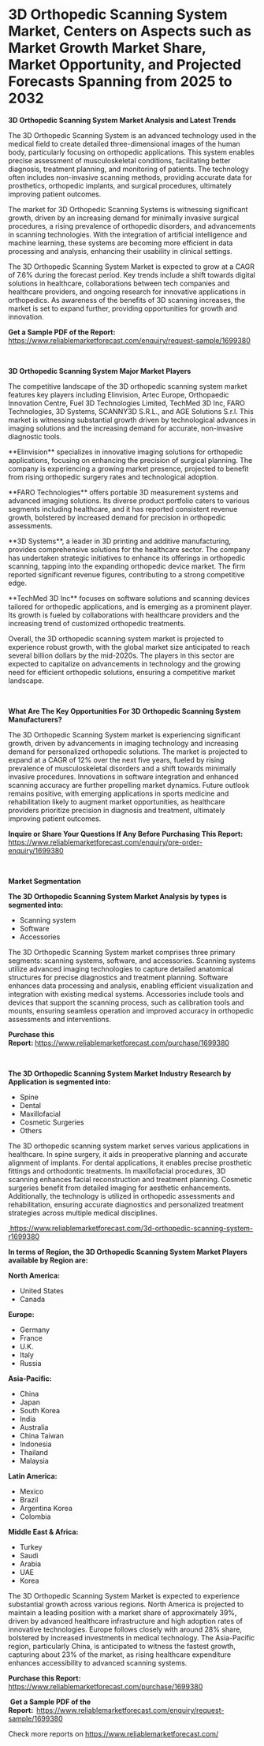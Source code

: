<p><h1>3D Orthopedic Scanning System Market, Centers on Aspects such as Market Growth Market Share, Market Opportunity, and Projected Forecasts Spanning from 2025 to 2032</h1></p><p><strong>3D Orthopedic Scanning System Market Analysis and Latest Trends</strong></p>
<p><p>The 3D Orthopedic Scanning System is an advanced technology used in the medical field to create detailed three-dimensional images of the human body, particularly focusing on orthopedic applications. This system enables precise assessment of musculoskeletal conditions, facilitating better diagnosis, treatment planning, and monitoring of patients. The technology often includes non-invasive scanning methods, providing accurate data for prosthetics, orthopedic implants, and surgical procedures, ultimately improving patient outcomes.</p><p>The market for 3D Orthopedic Scanning Systems is witnessing significant growth, driven by an increasing demand for minimally invasive surgical procedures, a rising prevalence of orthopedic disorders, and advancements in scanning technologies. With the integration of artificial intelligence and machine learning, these systems are becoming more efficient in data processing and analysis, enhancing their usability in clinical settings. </p><p>The 3D Orthopedic Scanning System Market is expected to grow at a CAGR of 7.6% during the forecast period. Key trends include a shift towards digital solutions in healthcare, collaborations between tech companies and healthcare providers, and ongoing research for innovative applications in orthopedics. As awareness of the benefits of 3D scanning increases, the market is set to expand further, providing opportunities for growth and innovation.</p></p>
<p><strong>Get a Sample PDF of the Report:&nbsp;</strong> <a href="https://www.reliablemarketforecast.com/enquiry/request-sample/1699380?utm_campaign=1108&utm_medium=2&utm_source=Github&utm_content=ia&utm_term=09012025&utm_id=3d-orthopedic-scanning-system">https://www.reliablemarketforecast.com/enquiry/request-sample/1699380</a></p>
<p>&nbsp;</p>
<p><strong>3D Orthopedic Scanning System Major Market Players</strong></p>
<p><p>The competitive landscape of the 3D orthopedic scanning system market features key players including Elinvision, Artec Europe, Orthopaedic Innovation Centre, Fuel 3D Technologies Limited, TechMed 3D Inc, FARO Technologies, 3D Systems, SCANNY3D S.R.L., and AGE Solutions S.r.l. This market is witnessing substantial growth driven by technological advances in imaging solutions and the increasing demand for accurate, non-invasive diagnostic tools.</p><p>**Elinvision** specializes in innovative imaging solutions for orthopedic applications, focusing on enhancing the precision of surgical planning. The company is experiencing a growing market presence, projected to benefit from rising orthopedic surgery rates and technological adoption.</p><p>**FARO Technologies** offers portable 3D measurement systems and advanced imaging solutions. Its diverse product portfolio caters to various segments including healthcare, and it has reported consistent revenue growth, bolstered by increased demand for precision in orthopedic assessments.</p><p>**3D Systems**, a leader in 3D printing and additive manufacturing, provides comprehensive solutions for the healthcare sector. The company has undertaken strategic initiatives to enhance its offerings in orthopedic scanning, tapping into the expanding orthopedic device market. The firm reported significant revenue figures, contributing to a strong competitive edge.</p><p>**TechMed 3D Inc** focuses on software solutions and scanning devices tailored for orthopedic applications, and is emerging as a prominent player. Its growth is fueled by collaborations with healthcare providers and the increasing trend of customized orthopedic treatments.</p><p>Overall, the 3D orthopedic scanning system market is projected to experience robust growth, with the global market size anticipated to reach several billion dollars by the mid-2020s. The players in this sector are expected to capitalize on advancements in technology and the growing need for efficient orthopedic solutions, ensuring a competitive market landscape.</p></p>
<p>&nbsp;</p>
<p><strong>What Are The Key Opportunities For 3D Orthopedic Scanning System Manufacturers?</strong></p>
<p><p>The 3D Orthopedic Scanning System market is experiencing significant growth, driven by advancements in imaging technology and increasing demand for personalized orthopedic solutions. The market is projected to expand at a CAGR of 12% over the next five years, fueled by rising prevalence of musculoskeletal disorders and a shift towards minimally invasive procedures. Innovations in software integration and enhanced scanning accuracy are further propelling market dynamics. Future outlook remains positive, with emerging applications in sports medicine and rehabilitation likely to augment market opportunities, as healthcare providers prioritize precision in diagnosis and treatment, ultimately improving patient outcomes.</p></p>
<p><strong>Inquire or Share Your Questions If Any Before Purchasing This Report:</strong> <a href="https://www.reliablemarketforecast.com/enquiry/pre-order-enquiry/1699380?utm_campaign=1108&utm_medium=2&utm_source=Github&utm_content=ia&utm_term=09012025&utm_id=3d-orthopedic-scanning-system">https://www.reliablemarketforecast.com/enquiry/pre-order-enquiry/1699380</a></p>
<p>&nbsp;</p>
<p><strong>Market Segmentation</strong></p>
<p><strong>The 3D Orthopedic Scanning System Market Analysis by types is segmented into:</strong></p>
<p><ul><li>Scanning system</li><li>Software</li><li>Accessories</li></ul></p>
<p><p>The 3D Orthopedic Scanning System market comprises three primary segments: scanning systems, software, and accessories. Scanning systems utilize advanced imaging technologies to capture detailed anatomical structures for precise diagnostics and treatment planning. Software enhances data processing and analysis, enabling efficient visualization and integration with existing medical systems. Accessories include tools and devices that support the scanning process, such as calibration tools and mounts, ensuring seamless operation and improved accuracy in orthopedic assessments and interventions.</p></p>
<p><strong>Purchase this Report:&nbsp;</strong><a href="https://www.reliablemarketforecast.com/purchase/1699380?utm_campaign=1108&utm_medium=2&utm_source=Github&utm_content=ia&utm_term=09012025&utm_id=3d-orthopedic-scanning-system">https://www.reliablemarketforecast.com/purchase/1699380</a></p>
<p>&nbsp;</p>
<p><strong>The 3D Orthopedic Scanning System Market Industry Research by Application is segmented into:</strong></p>
<p><ul><li>Spine</li><li>Dental</li><li>Maxillofacial</li><li>Cosmetic Surgeries</li><li>Others</li></ul></p>
<p><p>The 3D orthopedic scanning system market serves various applications in healthcare. In spine surgery, it aids in preoperative planning and accurate alignment of implants. For dental applications, it enables precise prosthetic fittings and orthodontic treatments. In maxillofacial procedures, 3D scanning enhances facial reconstruction and treatment planning. Cosmetic surgeries benefit from detailed imaging for aesthetic enhancements. Additionally, the technology is utilized in orthopedic assessments and rehabilitation, ensuring accurate diagnostics and personalized treatment strategies across multiple medical disciplines.</p></p>
<p><a href="https://www.reliablemarketforecast.com/3d-orthopedic-scanning-system-r1699380?utm_campaign=1108&utm_medium=2&utm_source=Github&utm_content=ia&utm_term=09012025&utm_id=3d-orthopedic-scanning-system">&nbsp;https://www.reliablemarketforecast.com/3d-orthopedic-scanning-system-r1699380</a></p>
<p><strong>In terms of Region, the 3D Orthopedic Scanning System Market Players available by Region are:</strong></p>
<p>
    <p> <strong> North America: </strong>
        <ul>
            <li>United States</li>
            <li>Canada</li>
        </ul>
        </p> 
    <p> <strong> Europe: </strong>
        <ul>
            <li>Germany</li>
            <li>France</li>
            <li>U.K.</li>
            <li>Italy</li>
            <li>Russia</li>
        </ul>
        </p> 
    <p> <strong> Asia-Pacific: </strong>
        <ul>
            <li>China</li>
            <li>Japan</li>
            <li>South Korea</li>
            <li>India</li>
            <li>Australia</li>
            <li>China Taiwan</li>
            <li>Indonesia</li>
            <li>Thailand</li>
            <li>Malaysia</li>
        </ul>
        </p> 
    <p> <strong> Latin America: </strong>
        <ul>
            <li>Mexico</li>
            <li>Brazil</li>
            <li>Argentina Korea</li>
            <li>Colombia</li>
        </ul>
        </p> 
    <p> <strong> Middle East & Africa: </strong>
        <ul>
            <li>Turkey</li>
            <li>Saudi</li>
            <li>Arabia</li>
            <li>UAE</li>
            <li>Korea</li>
        </ul>
    </p>
    </p>
<p><p>The 3D Orthopedic Scanning System Market is expected to experience substantial growth across various regions. North America is projected to maintain a leading position with a market share of approximately 39%, driven by advanced healthcare infrastructure and high adoption rates of innovative technologies. Europe follows closely with around 28% share, bolstered by increased investments in medical technology. The Asia-Pacific region, particularly China, is anticipated to witness the fastest growth, capturing about 23% of the market, as rising healthcare expenditure enhances accessibility to advanced scanning systems.</p></p>
<p><strong>Purchase this Report: </strong><a href="https://www.reliablemarketforecast.com/purchase/1699380?utm_campaign=1108&utm_medium=2&utm_source=Github&utm_content=ia&utm_term=09012025&utm_id=3d-orthopedic-scanning-system">https://www.reliablemarketforecast.com/purchase/1699380</a></p>
<p>&nbsp;<strong>Get a Sample PDF of the Report:&nbsp;&nbsp;</strong><a href="https://www.reliablemarketforecast.com/enquiry/request-sample/1699380?utm_campaign=1108&utm_medium=2&utm_source=Github&utm_content=ia&utm_term=09012025&utm_id=3d-orthopedic-scanning-system">https://www.reliablemarketforecast.com/enquiry/request-sample/1699380</a></p>
<p><strong></strong></p>
<p>Check more reports on <a href="https://www.reliablemarketforecast.com/?utm_campaign=1108&utm_medium=2&utm_source=Github&utm_content=ia&utm_term=09012025&utm_id=3d-orthopedic-scanning-system">https://www.reliablemarketforecast.com/</a></p>